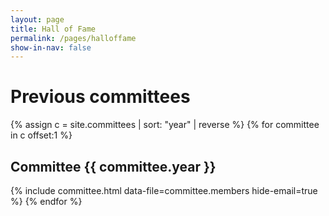 ```yaml
---
layout: page
title: Hall of Fame
permalink: /pages/halloffame
show-in-nav: false
---
```


# Previous committees
{% assign c = site.committees | sort: "year" | reverse %}
{% for committee in c offset:1 %}
## Committee {{ committee.year }}
  {% include committee.html data-file=committee.members hide-email=true %}
{% endfor %}

